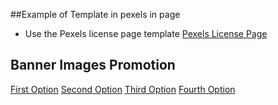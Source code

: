 ##Example of Template in pexels in page

- Use the Pexels license page template
[Pexels License Page](https://www.pexels.com/license/)

## Banner Images Promotion

[First Option](https://unsplash.com/photos/Ta0eXTDCNqY)
[Second Option](https://unsplash.com/photos/TNhm6uVurpU)
[Third Option](https://unsplash.com/photos/zqYGhZvfXN4)
[Fourth Option](https://unsplash.com/photos/iYU2uD2rZ2Q)
